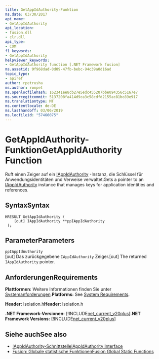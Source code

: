 ```yaml
---
title: GetAppIdAuthority-Funktion
ms.date: 03/30/2017
api_name:
- GetAppIdAuthority
api_location:
- fusion.dll
- clr.dll
api_type:
- COM
f1_keywords:
- GetAppIdAuthority
helpviewer_keywords:
- GetAppIdAuthority function [.NET Framework fusion]
ms.assetid: 9f968dad-0d09-47fb-bebc-94c39a0d16ad
topic_type:
- apiref
author: rpetrusha
ms.author: ronpet
ms.openlocfilehash: 162341ee8cb27e5edc455207bbe094356c5167e7
ms.sourcegitcommit: 5137208fa414d9ca3c58cdfd2155ac81bc89e917
ms.translationtype: MT
ms.contentlocale: de-DE
ms.lasthandoff: 03/06/2019
ms.locfileid: "57466075"
---
```

# <a name="getappidauthority-function"></a><span data-ttu-id="d1882-102">GetAppIdAuthority-Funktion</span><span class="sxs-lookup"><span data-stu-id="d1882-102">GetAppIdAuthority Function</span></span>
<span data-ttu-id="d1882-103">Ruft einen Zeiger auf ein [IAppIdAuthority](../../../../docs/framework/unmanaged-api/fusion/iappidauthority-interface.md) -Instanz, die Schlüssel für Anwendungsidentitäten und Verweise verwaltet.</span><span class="sxs-lookup"><span data-stu-id="d1882-103">Gets a pointer to an [IAppIdAuthority](../../../../docs/framework/unmanaged-api/fusion/iappidauthority-interface.md) instance that manages keys for application identities and references.</span></span>  
  
## <a name="syntax"></a><span data-ttu-id="d1882-104">Syntax</span><span class="sxs-lookup"><span data-stu-id="d1882-104">Syntax</span></span>  
  
```  
HRESULT GetAppIdAuthority (  
    [out] IAppIdAuthority **ppIAppIdAuthority  
 );  
```  
  
## <a name="parameters"></a><span data-ttu-id="d1882-105">Parameter</span><span class="sxs-lookup"><span data-stu-id="d1882-105">Parameters</span></span>  
 `ppIAppIdAuthority`  
 <span data-ttu-id="d1882-106">[out] Das zurückgegebene `IAppIdAuthority` Zeiger.</span><span class="sxs-lookup"><span data-stu-id="d1882-106">[out] The returned `IAppIdAuthority` pointer.</span></span>  
  
## <a name="requirements"></a><span data-ttu-id="d1882-107">Anforderungen</span><span class="sxs-lookup"><span data-stu-id="d1882-107">Requirements</span></span>  
 <span data-ttu-id="d1882-108">**Plattformen:** Weitere Informationen finden Sie unter [Systemanforderungen](../../../../docs/framework/get-started/system-requirements.md).</span><span class="sxs-lookup"><span data-stu-id="d1882-108">**Platforms:** See [System Requirements](../../../../docs/framework/get-started/system-requirements.md).</span></span>  
  
 <span data-ttu-id="d1882-109">**Header:** Isolation.h</span><span class="sxs-lookup"><span data-stu-id="d1882-109">**Header:** Isolation.h</span></span>  
  
 <span data-ttu-id="d1882-110">**.NET Framework-Versionen:** [!INCLUDE[net_current_v20plus](../../../../includes/net-current-v20plus-md.md)]</span><span class="sxs-lookup"><span data-stu-id="d1882-110">**.NET Framework Versions:** [!INCLUDE[net_current_v20plus](../../../../includes/net-current-v20plus-md.md)]</span></span>  
  
## <a name="see-also"></a><span data-ttu-id="d1882-111">Siehe auch</span><span class="sxs-lookup"><span data-stu-id="d1882-111">See also</span></span>
- [<span data-ttu-id="d1882-112">IAppIdAuthority-Schnittstelle</span><span class="sxs-lookup"><span data-stu-id="d1882-112">IAppIdAuthority Interface</span></span>](../../../../docs/framework/unmanaged-api/fusion/iappidauthority-interface.md)
- [<span data-ttu-id="d1882-113">Fusion: Globale statistische Funktionen</span><span class="sxs-lookup"><span data-stu-id="d1882-113">Fusion Global Static Functions</span></span>](../../../../docs/framework/unmanaged-api/fusion/fusion-global-static-functions.md)
